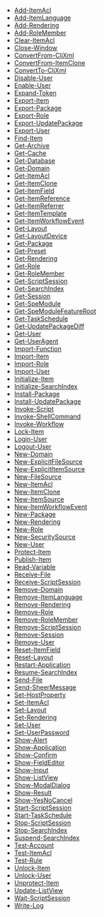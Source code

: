  * [Add-ItemAcl](appendix/commands/Add-ItemAcl.md) * [Add-ItemLanguage](appendix/commands/Add-ItemLanguage.md) * [Add-Rendering](appendix/commands/Add-Rendering.md) * [Add-RoleMember](appendix/commands/Add-RoleMember.md) * [Clear-ItemAcl](appendix/commands/Clear-ItemAcl.md) * [Close-Window](appendix/commands/Close-Window.md) * [ConvertFrom-CliXml](appendix/commands/ConvertFrom-CliXml.md) * [ConvertFrom-ItemClone](appendix/commands/ConvertFrom-ItemClone.md) * [ConvertTo-CliXml](appendix/commands/ConvertTo-CliXml.md) * [Disable-User](appendix/commands/Disable-User.md) * [Enable-User](appendix/commands/Enable-User.md) * [Expand-Token](appendix/commands/Expand-Token.md) * [Export-Item](appendix/commands/Export-Item.md) * [Export-Package](appendix/commands/Export-Package.md) * [Export-Role](appendix/commands/Export-Role.md) * [Export-UpdatePackage](appendix/commands/Export-UpdatePackage.md) * [Export-User](appendix/commands/Export-User.md) * [Find-Item](appendix/commands/Find-Item.md) * [Get-Archive](appendix/commands/Get-Archive.md) * [Get-Cache](appendix/commands/Get-Cache.md) * [Get-Database](appendix/commands/Get-Database.md) * [Get-Domain](appendix/commands/Get-Domain.md) * [Get-ItemAcl](appendix/commands/Get-ItemAcl.md) * [Get-ItemClone](appendix/commands/Get-ItemClone.md) * [Get-ItemField](appendix/commands/Get-ItemField.md) * [Get-ItemReference](appendix/commands/Get-ItemReference.md) * [Get-ItemReferrer](appendix/commands/Get-ItemReferrer.md) * [Get-ItemTemplate](appendix/commands/Get-ItemTemplate.md) * [Get-ItemWorkflowEvent](appendix/commands/Get-ItemWorkflowEvent.md) * [Get-Layout](appendix/commands/Get-Layout.md) * [Get-LayoutDevice](appendix/commands/Get-LayoutDevice.md) * [Get-Package](appendix/commands/Get-Package.md) * [Get-Preset](appendix/commands/Get-Preset.md) * [Get-Rendering](appendix/commands/Get-Rendering.md) * [Get-Role](appendix/commands/Get-Role.md) * [Get-RoleMember](appendix/commands/Get-RoleMember.md) * [Get-ScriptSession](appendix/commands/Get-ScriptSession.md) * [Get-SearchIndex](appendix/commands/Get-SearchIndex.md) * [Get-Session](appendix/commands/Get-Session.md) * [Get-SpeModule](appendix/commands/Get-SpeModule.md) * [Get-SpeModuleFeatureRoot](appendix/commands/Get-SpeModuleFeatureRoot.md) * [Get-TaskSchedule](appendix/commands/Get-TaskSchedule.md) * [Get-UpdatePackageDiff](appendix/commands/Get-UpdatePackageDiff.md) * [Get-User](appendix/commands/Get-User.md) * [Get-UserAgent](appendix/commands/Get-UserAgent.md) * [Import-Function](appendix/commands/Import-Function.md) * [Import-Item](appendix/commands/Import-Item.md) * [Import-Role](appendix/commands/Import-Role.md) * [Import-User](appendix/commands/Import-User.md) * [Initialize-Item](appendix/commands/Initialize-Item.md) * [Initialize-SearchIndex](appendix/commands/Initialize-SearchIndex.md) * [Install-Package](appendix/commands/Install-Package.md) * [Install-UpdatePackage](appendix/commands/Install-UpdatePackage.md) * [Invoke-Script](appendix/commands/Invoke-Script.md) * [Invoke-ShellCommand](appendix/commands/Invoke-ShellCommand.md) * [Invoke-Workflow](appendix/commands/Invoke-Workflow.md) * [Lock-Item](appendix/commands/Lock-Item.md) * [Login-User](appendix/commands/Login-User.md) * [Logout-User](appendix/commands/Logout-User.md) * [New-Domain](appendix/commands/New-Domain.md) * [New-ExplicitFileSource](appendix/commands/New-ExplicitFileSource.md) * [New-ExplicitItemSource](appendix/commands/New-ExplicitItemSource.md) * [New-FileSource](appendix/commands/New-FileSource.md) * [New-ItemAcl](appendix/commands/New-ItemAcl.md) * [New-ItemClone](appendix/commands/New-ItemClone.md) * [New-ItemSource](appendix/commands/New-ItemSource.md) * [New-ItemWorkflowEvent](appendix/commands/New-ItemWorkflowEvent.md) * [New-Package](appendix/commands/New-Package.md) * [New-Rendering](appendix/commands/New-Rendering.md) * [New-Role](appendix/commands/New-Role.md) * [New-SecuritySource](appendix/commands/New-SecuritySource.md) * [New-User](appendix/commands/New-User.md) * [Protect-Item](appendix/commands/Protect-Item.md) * [Publish-Item](appendix/commands/Publish-Item.md) * [Read-Variable](appendix/commands/Read-Variable.md) * [Receive-File](appendix/commands/Receive-File.md) * [Receive-ScriptSession](appendix/commands/Receive-ScriptSession.md) * [Remove-Domain](appendix/commands/Remove-Domain.md) * [Remove-ItemLanguage](appendix/commands/Remove-ItemLanguage.md) * [Remove-Rendering](appendix/commands/Remove-Rendering.md) * [Remove-Role](appendix/commands/Remove-Role.md) * [Remove-RoleMember](appendix/commands/Remove-RoleMember.md) * [Remove-ScriptSession](appendix/commands/Remove-ScriptSession.md) * [Remove-Session](appendix/commands/Remove-Session.md) * [Remove-User](appendix/commands/Remove-User.md) * [Reset-ItemField](appendix/commands/Reset-ItemField.md) * [Reset-Layout](appendix/commands/Reset-Layout.md) * [Restart-Application](appendix/commands/Restart-Application.md) * [Resume-SearchIndex](appendix/commands/Resume-SearchIndex.md) * [Send-File](appendix/commands/Send-File.md) * [Send-SheerMessage](appendix/commands/Send-SheerMessage.md) * [Set-HostProperty](appendix/commands/Set-HostProperty.md) * [Set-ItemAcl](appendix/commands/Set-ItemAcl.md) * [Set-Layout](appendix/commands/Set-Layout.md) * [Set-Rendering](appendix/commands/Set-Rendering.md) * [Set-User](appendix/commands/Set-User.md) * [Set-UserPassword](appendix/commands/Set-UserPassword.md) * [Show-Alert](appendix/commands/Show-Alert.md) * [Show-Application](appendix/commands/Show-Application.md) * [Show-Confirm](appendix/commands/Show-Confirm.md) * [Show-FieldEditor](appendix/commands/Show-FieldEditor.md) * [Show-Input](appendix/commands/Show-Input.md) * [Show-ListView](appendix/commands/Show-ListView.md) * [Show-ModalDialog](appendix/commands/Show-ModalDialog.md) * [Show-Result](appendix/commands/Show-Result.md) * [Show-YesNoCancel](appendix/commands/Show-YesNoCancel.md) * [Start-ScriptSession](appendix/commands/Start-ScriptSession.md) * [Start-TaskSchedule](appendix/commands/Start-TaskSchedule.md) * [Stop-ScriptSession](appendix/commands/Stop-ScriptSession.md) * [Stop-SearchIndex](appendix/commands/Stop-SearchIndex.md) * [Suspend-SearchIndex](appendix/commands/Suspend-SearchIndex.md) * [Test-Account](appendix/commands/Test-Account.md) * [Test-ItemAcl](appendix/commands/Test-ItemAcl.md) * [Test-Rule](appendix/commands/Test-Rule.md) * [Unlock-Item](appendix/commands/Unlock-Item.md) * [Unlock-User](appendix/commands/Unlock-User.md) * [Unprotect-Item](appendix/commands/Unprotect-Item.md) * [Update-ListView](appendix/commands/Update-ListView.md) * [Wait-ScriptSession](appendix/commands/Wait-ScriptSession.md) * [Write-Log](appendix/commands/Write-Log.md)